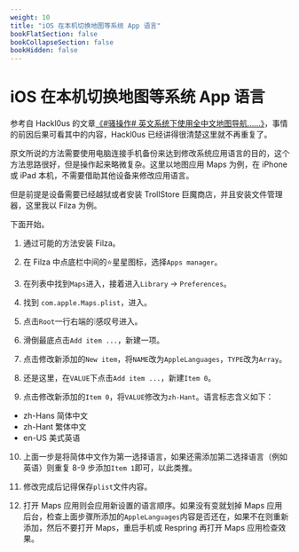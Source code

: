 ```yaml
---
weight: 10
title: "iOS 在本机切换地图等系统 App 语言"
bookFlatSection: false
bookCollapseSection: false
bookHidden: false
---
```


# iOS 在本机切换地图等系统 App 语言

参考自 Hackl0us 的文章[《#骚操作# 英文系统下使用全中文地图导航……》](https://mp.weixin.qq.com/s/xOjQXMULyIEmH8rqu5E6cw)，事情的前因后果可看其中的内容，Hackl0us 已经讲得很清楚这里就不再重复了。

原文所说的方法需要使用电脑连接手机备份来达到修改系统应用语言的目的，这个方法思路很好，但是操作起来略微复杂。这里以地图应用 Maps 为例，在 iPhone 或 iPad 本机，不需要借助其他设备来修改应用语言。

但是前提是设备需要已经越狱或者安装 TrollStore 巨魔商店，并且安装文件管理器，这里我以 Filza 为例。

下面开始。

1. 通过可能的方法安装 Filza。

2. 在 Filza 中点底栏中间的⭐星星图标，选择`Apps manager`。

3. 在列表中找到`Maps`进入，接着进入`Library` → `Preferences`。

4. 找到 `com.apple.Maps.plist`，进入。

5. 点击`Root`一行右端的❕感叹号进入。

6. 滑倒最底点击`Add item ...`，新建一项。

7. 点击修改新添加的`New item`，将`NAME`改为`AppleLanguages`，`TYPE`改为`Array`。

8. 还是这里，在`VALUE`下点击`Add item ...`，新建`Item 0`。

9. 点击修改新添加的`Item 0`，将`VALUE`修改为`zh-Hant`。语言标志含义如下：
- zh-Hans 简体中文
- zh-Hant 繁体中文
- en-US 美式英语

10. 上面一步是将简体中文作为第一选择语言，如果还需添加第二选择语言（例如英语）则重复 8-9 步添加`Item 1`即可，以此类推。

11. 修改完成后记得保存`plist`文件内容。

12. 打开 Maps 应用则会应用新设置的语言顺序。如果没有变就划掉 Maps 应用后台，检查上面步骤所添加的`AppleLanguages`内容是否还在，如果不在则重新添加，然后不要打开 Maps，重启手机或 Respring 再打开 Maps 应用检查效果。